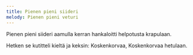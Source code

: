 ```yaml
---
title: Pienen pieni siideri
melody: Pienen pieni veturi
---
```


Pienen pieni siideri
aamulla kerran
hankaloitti helpotusta krapulaan.

Hetken se kutitteli kieltä ja keksin:
Koskenkorvaa, Koskenkorvaa
hetulaan.
